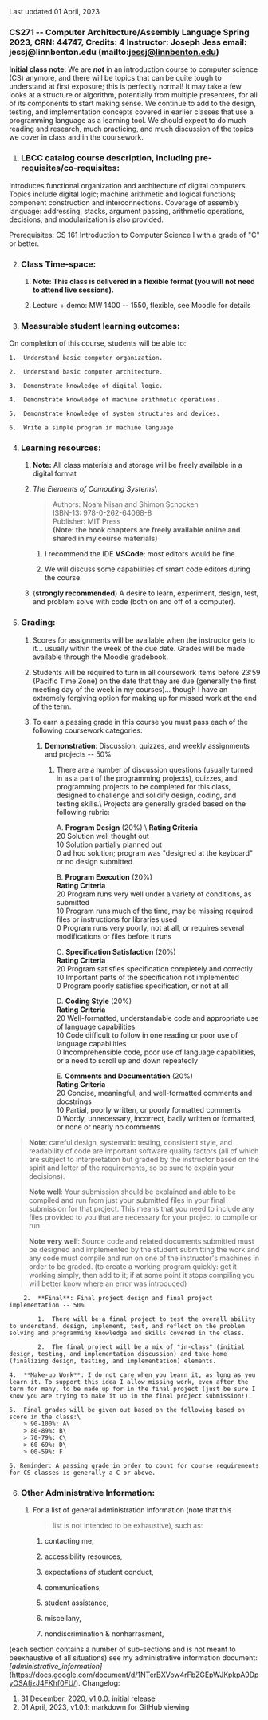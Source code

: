 Last updated 01 April, 2023

### CS271 -- Computer Architecture/Assembly Language Spring 2023, CRN: 44747, Credits: 4 Instructor: Joseph Jess email: jessj\@linnbenton.edu (mailto:jessj@linnbenton.edu)

**Initial class note**: We are ***not*** in an introduction course to
computer science (CS) anymore, and there will be topics that can be
quite tough to understand at first exposure; this is perfectly normal!
It may take a few looks at a structure or algorithm, potentially from
multiple presenters, for all of its components to start making sense. We
continue to add to the design, testing, and implementation concepts
covered in earlier classes that use a programming language as a learning
tool. We should expect to do much reading and research, much practicing,
and much discussion of the topics we cover in class and in the
coursework.

1. ### LBCC catalog course description, including pre-requisites/co-requisites:

Introduces functional organization and architecture of digital computers. Topics include digital logic; machine arithmetic and logical functions; component construction and interconnections. Coverage of assembly language: addressing, stacks, argument passing, arithmetic operations, decisions, and modularization is also provided.

Prerequisites: CS 161 Introduction to Computer Science I with a grade of \"C\" or better.

2.  ### Class Time-space:

    1.  **Note: This class is delivered in a flexible format (you will not need to attend live sessions).**

    2.  Lecture + demo: MW 1400 -- 1550, flexible, see Moodle for details

3.  ### Measurable student learning outcomes:

On completion of this course, students will be able to:

    1.  Understand basic computer organization.

    2.  Understand basic computer architecture.

    3.  Demonstrate knowledge of digital logic.

    4.  Demonstrate knowledge of machine arithmetic operations.

    5.  Demonstrate knowledge of system structures and devices.

    6.  Write a simple program in machine language.

4.  ### Learning resources:

    1.  **Note:** All class materials and storage will be freely available in a digital format

    2.  *The Elements of Computing Systems*\
        > Authors: Noam Nisan and Shimon Schocken\
        > ISBN-13: 978-0-262-64068-8\
        > Publisher: MIT Press\
        > **(Note: the book chapters are freely available online and shared in my course materials)**

        1.  I recommend the IDE **VSCode**; most editors would be fine.

        2.  We will discuss some capabilities of smart code editors during the course.

    3. (**strongly recommended**) A desire to learn, experiment, design, test, and problem solve with code (both on and off of a computer).

5.  ### Grading:

    1. Scores for assignments will be available when the instructor gets to it... usually within the week of the due date. Grades will be made available through the Moodle gradebook.

    2. Students will be required to turn in all coursework items before 23:59 (Pacific Time Zone) on the date that they are due (generally the first meeting day of the week in my courses)\... though I have an extremely forgiving option for making up for missed work at the end of the term.

    3. To earn a passing grade in this course you must pass each of the following coursework categories:

        1.  **Demonstration**: Discussion, quizzes, and weekly assignments and projects -- 50%

            1.  There are a number of discussion questions (usually turned in as a part of the programming projects), quizzes, and programming projects to be completed for this class, designed to challenge and solidify design, coding, and testing skills.\ Projects are generally graded based on the following rubric:

                A.  **Program Design** (20%)
                    \ **Rating Criteria**\
                    20 Solution well thought out\
                    10 Solution partially planned out\
                    0 ad hoc solution; program was "designed at the keyboard" or no design submitted

                B.  **Program Execution** (20%)\
                    **Rating Criteria**\
                    20 Program runs very well under a variety of conditions, as submitted\
                    10 Program runs much of the time, may be missing required files or instructions for libraries used\
                    0 Program runs very poorly, not at all, or requires several modifications or files before it runs

                C.  **Specification Satisfaction** (20%)\
                    **Rating Criteria**\
                    20 Program satisfies specification completely and correctly\
                    10 Important parts of the specification not implemented\
                    0 Program poorly satisfies specification, or not at all

                D.  **Coding Style** (20%)\
                    **Rating Criteria**\
                    20 Well-formatted, understandable code and appropriate use of language capabilities\
                    10 Code difficult to follow in one reading or poor use of language capabilities\
                    0 Incomprehensible code, poor use of language capabilities, or a need to scroll up and down repeatedly

                E.  **Comments and Documentation** (20%)\
                    **Rating Criteria**\
                    20 Concise, meaningful, and well-formatted comments and docstrings\
                    10 Partial, poorly written, or poorly formatted comments\
                    0 Wordy, unnecessary, incorrect, badly written or formatted, or none or nearly no comments

> **Note**: careful design, systematic testing, consistent style, and readability of code are important software quality factors (all of which are subject to interpretation but graded by the instructor based on the spirit and letter of the requirements, so be sure to explain your decisions).
>
>  **Note well**: Your submission should be explained and able to be compiled and run from just your submitted files in your final submission for that project. This means that you need to include any files provided to you that are necessary for your project to compile or run.
>
> **Note very well**: Source code and related documents submitted must be designed and implemented by the student submitting the work and any code must compile and run on one of the instructor\'s machines in order to be graded. (to create a working program quickly: get it working simply, then add to it; if at some point it stops compiling you will better know where an error was introduced)

        2.  **Final**: Final project design and final project implementation -- 50%

            1.  There will be a final project to test the overall ability to understand, design, implement, test, and reflect on the problem solving and programming knowledge and skills covered in the class.

            2.  The final project will be a mix of "in-class" (initial design, testing, and implementation discussion) and take-home (finalizing design, testing, and implementation) elements.

    4.  **Make-up Work**: I do not care when you learn it, as long as you learn it. To support this idea I allow missing work, even after the term for many, to be made up for in the final project (just be sure I know you are trying to make it up in the final project submission!).

    5.  Final grades will be given out based on the following based on score in the class:\
        > 90-100%: A\
        > 80-89%: B\
        > 70-79%: C\
        > 60-69%: D\
        > 00-59%: F

    6. Reminder: A passing grade in order to count for course requirements for CS classes is generally a C or above.

6.  ### Other Administrative Information:

    1. For a list of general administration information (note that this
        > list is not intended to be exhaustive), such as:

        1.  contacting me,

        2.  accessibility resources,

        3.  expectations of student conduct,

        4. communications,

        5. student assistance,

        6. miscellany,

        7. nondiscrimination & nonharrasment,

(each section contains a number of sub-sections and is not meant to beexhaustive of all situations)
see my administrative information document:
*[administrative\_information]*(https://docs.google.com/document/d/1NTerBXVow4rFbZGEpWJKpkpA9DpyOSAfjzJ4FKhf0FU/).
Changelog:
1.  31 December, 2020, v1.0.0: initial release
2.  01 April, 2023, v1.0.1: markdown for GitHub viewing
